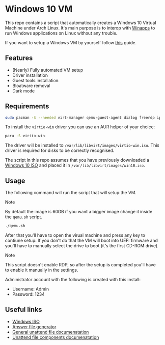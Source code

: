 # Windows 10 VM

This repo contains a script that automatically creates a Windows 10 Virtual
Machine under Arch Linux. It's main purpose is to interop with
[Winapps](https://github.com/winapps-org/winapps) to run Windows applications on
Linux without any trouble.

If you want to setup a Windows VM by yourself follow
[this](https://github.com/winapps-org/winapps/blob/main/docs/libvirt.md) guide.

## Features

- (Nearly) Fully automated VM setup
- Driver installation
- Guest tools installation
- Bloatware removal
- Dark mode

## Requirements

```bash
sudo pacman -S --needed virt-manager qemu-guest-agent dialog freerdp iproute2 libnotify openbsd-netcat cdrtools
```

To install the `virtio-win` driver you can use an AUR helper of your choice:

```bash
paru -S virtio-win
```

The driver will be installed to `/var/lib/libvirt/images/virtio-win.iso`. This
driver is required for disks to be correctly recognised.

The script in this repo assumes that you have previously downloaded a
[Windows 10 ISO](https://www.microsoft.com/en-us/software-download/windows10ISO)
and placed it in `/var/lib/libvirt/images/win10.iso`.

## Usage

The following command will run the script that will setup the VM.

> [!NOTE]
> By default the image is 60GB if you want a bigger image change it inside the
> `qemu.sh` script.

```bash
./qemu.sh
```

After that you'll have to open the virual machine and press any key to contiune
setup. If you don't do that the VM will boot into UEFI firmware and you'll have
to manually select the drive to boot (it's the first CD-ROM drive).

> [!NOTE]
> This script doesn't enable RDP, so after the setup is completed you'll have to
> enable it manually in the settings.

Administrator account with the following is created with this install:

- Username: Admin
- Password: 1234

## Useful links

- [Windows ISO](https://www.microsoft.com/en-us/software-download/windows10ISO)
- [Answer file generator](https://schneegans.de/windows/unattend-generator/)
- [General unattend file documenatation](https://learn.microsoft.com/en-us/windows-hardware/manufacture/desktop/update-windows-settings-and-scripts-create-your-own-answer-file-sxs?view=windows-10)
- [Unattend file components documenatation](http://technet.microsoft.com/en-us/library/ff699038.aspx)
